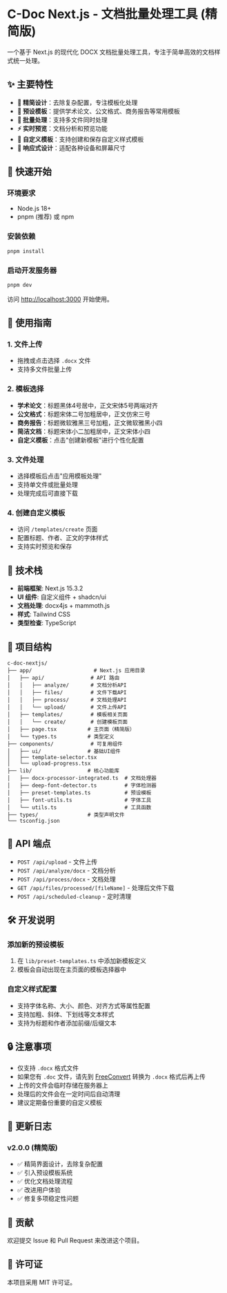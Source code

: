 # C-Doc Next.js - 文档批量处理工具 (精简版)

一个基于 Next.js 的现代化 DOCX 文档批量处理工具，专注于简单高效的文档样式统一处理。

## ✨ 主要特性

- **🎯 精简设计**：去除复杂配置，专注模板化处理
- **📝 预设模板**：提供学术论文、公文格式、商务报告等常用模板
- **🔄 批量处理**：支持多文件同时处理
- **⚡ 实时预览**：文档分析和预览功能
- **🎨 自定义模板**：支持创建和保存自定义样式模板
- **📱 响应式设计**：适配各种设备和屏幕尺寸

## 🚀 快速开始

### 环境要求

- Node.js 18+ 
- pnpm (推荐) 或 npm

### 安装依赖

```bash
pnpm install
```

### 启动开发服务器

```bash
pnpm dev
```

访问 [http://localhost:3000](http://localhost:3000) 开始使用。

## 📖 使用指南

### 1. 文件上传
- 拖拽或点击选择 `.docx` 文件
- 支持多文件批量上传

### 2. 模板选择
- **学术论文**：标题黑体4号居中，正文宋体5号两端对齐
- **公文格式**：标题宋体二号加粗居中，正文仿宋三号
- **商务报告**：标题微软雅黑三号加粗，正文微软雅黑小四
- **简洁文档**：标题宋体小二加粗居中，正文宋体小四
- **自定义模板**：点击"创建新模板"进行个性化配置

### 3. 文件处理
- 选择模板后点击"应用模板处理"
- 支持单文件或批量处理
- 处理完成后可直接下载

### 4. 创建自定义模板
- 访问 `/templates/create` 页面
- 配置标题、作者、正文的字体样式
- 支持实时预览和保存

## 🔧 技术栈

- **前端框架**: Next.js 15.3.2
- **UI 组件**: 自定义组件 + shadcn/ui
- **文档处理**: docx4js + mammoth.js
- **样式**: Tailwind CSS
- **类型检查**: TypeScript

## 📁 项目结构

```
c-doc-nextjs/
├── app/                    # Next.js 应用目录
│   ├── api/               # API 路由
│   │   ├── analyze/       # 文档分析API
│   │   ├── files/         # 文件下载API
│   │   ├── process/       # 文档处理API
│   │   └── upload/        # 文件上传API
│   ├── templates/         # 模板相关页面
│   │   └── create/        # 创建模板页面
│   ├── page.tsx          # 主页面（精简版）
│   └── types.ts          # 类型定义
├── components/            # 可复用组件
│   ├── ui/               # 基础UI组件
│   ├── template-selector.tsx
│   └── upload-progress.tsx
├── lib/                  # 核心功能库
│   ├── docx-processor-integrated.ts  # 文档处理器
│   ├── deep-font-detector.ts         # 字体检测器
│   ├── preset-templates.ts           # 预设模板
│   ├── font-utils.ts                 # 字体工具
│   └── utils.ts                      # 工具函数
├── types/                # 类型声明文件
└── tsconfig.json
```

## 🔗 API 端点

- `POST /api/upload` - 文件上传
- `POST /api/analyze/docx` - 文档分析
- `POST /api/process/docx` - 文档处理
- `GET /api/files/processed/[fileName]` - 处理后文件下载
- `POST /api/scheduled-cleanup` - 定时清理

## 🛠️ 开发说明

### 添加新的预设模板

1. 在 `lib/preset-templates.ts` 中添加新模板定义
2. 模板会自动出现在主页面的模板选择器中

### 自定义样式配置

- 支持字体名称、大小、颜色、对齐方式等属性配置
- 支持加粗、斜体、下划线等文本样式
- 支持为标题和作者添加前缀/后缀文本

## 🔒 注意事项

- 仅支持 `.docx` 格式文件
- 如果您有 `.doc` 文件，请先到 [FreeConvert](https://www.freeconvert.com/zh) 转换为 `.docx` 格式后再上传
- 上传的文件会临时存储在服务器上
- 处理后的文件会在一定时间后自动清理
- 建议定期备份重要的自定义模板

## 📝 更新日志

### v2.0.0 (精简版)
- ✅ 精简界面设计，去除复杂配置
- ✅ 引入预设模板系统
- ✅ 优化文档处理流程
- ✅ 改进用户体验
- ✅ 修复多项稳定性问题

## 🤝 贡献

欢迎提交 Issue 和 Pull Request 来改进这个项目。

## 📄 许可证

本项目采用 MIT 许可证。
